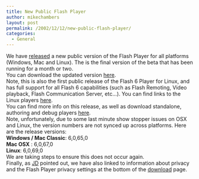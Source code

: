 ```yaml
---
title: New Public Flash Player
author: mikechambers
layout: post
permalink: /2002/12/12/new-public-flash-player/
categories:
  - General
---
```



We have [released][1] a new public version of the Flash Player for all platforms (Windows, Mac and Linux). The is the final version of the beta that has been running for a month or two.  
You can download the updated version [here][1].  
Note, this is also the first public release of the Flash 6 Player for Linux, and has full support for all Flash 6 capabilities (such as Flash Remoting, Video playback, Flash Communication Server, etc...). You can find links to the Linux players [here][2].  
You can find more info on this release, as well as download standalone, authoring and debug players [here][3].  
Note, unfortunately, due to some last minute show stopper issues on OSX and Linux, the version numbers are not synced up across platforms. Here are the release versions:  
**Windows / Mac Classic**: 6,0,65,0  
**Mac OSX** : 6,0,67,0  
**Linux**: 6,0,69,0  
We are taking steps to ensure this does not occur again.  
Finally, as [JD][4] pointed out, we have also linked to information about privacy and the Flash Player privacy settings at the bottom of the [download][1] page.

 [1]: http://www.macromedia.com/shockwave/download/download.cgi?P1_Prod_Version=ShockwaveFlash&P5_Language=English
 [2]: http://www.macromedia.com/shockwave/download/alternates/
 [3]: http://www.macromedia.com/support/flash/ts/documents/flashplayer_r40.htm
 [4]: http://jdmx.blogspot.com/2002_12_08_jdmx_archive.html#85908952